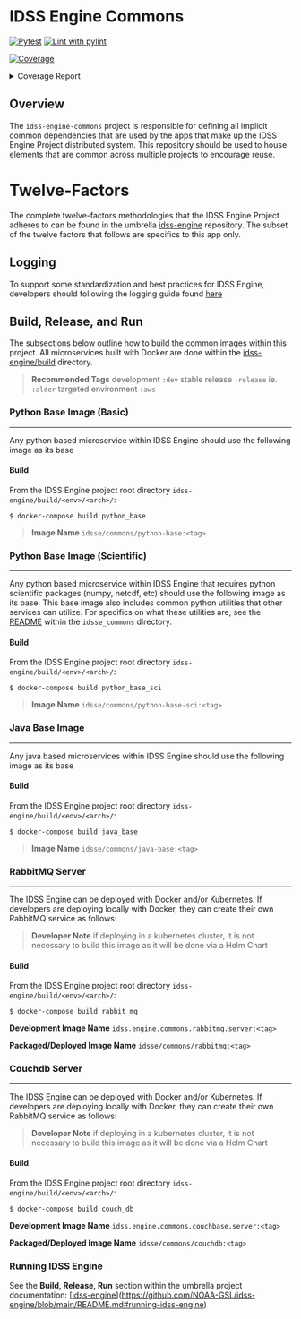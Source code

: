 # IDSS Engine Commons
[![Pytest](https://github.com/NOAA-GSL/idss-engine-commons/actions/workflows/run-tests.yml/badge.svg?branch=main)](https://github.com/NOAA-GSL/idss-engine-commons/actions/workflows/run-tests.yml) [![Lint with pylint](https://github.com/NOAA-GSL/idss-engine-commons/actions/workflows/linter.yml/badge.svg)](https://github.com/NOAA-GSL/idss-engine-commons/actions/workflows/linter.yml)

<!-- Pytest Coverage Comment:Begin -->
<a href="https://github.com/NOAA-GSL/idss-engine-commons/blob/main/README.md"><img alt="Coverage" src="https://img.shields.io/badge/Coverage-94%25-brightgreen.svg" /></a><details><summary>Coverage Report </summary><table><tr><th>File</th><th>Stmts</th><th>Miss</th><th>Cover</th><th>Missing</th></tr><tbody><tr><td colspan="5"><b>idsse/common</b></td></tr><tr><td>&nbsp; &nbsp;<a href="https://github.com/NOAA-GSL/idss-engine-commons/blob/main/idsse/common/__init__.py">__init__.py</a></td><td>0</td><td>0</td><td>100%</td><td>&nbsp;</td></tr><tr><td>&nbsp; &nbsp;<a href="https://github.com/NOAA-GSL/idss-engine-commons/blob/main/idsse/common/aws_utils.py">aws_utils.py</a></td><td>86</td><td>5</td><td>5</td><td><a href="https://github.com/NOAA-GSL/idss-engine-commons/blob/main/idsse/common/aws_utils.py#L 94%"> 94%</a></td></tr><tr><td>&nbsp; &nbsp;<a href="https://github.com/NOAA-GSL/idss-engine-commons/blob/main/idsse/common/config.py">config.py</a></td><td>68</td><td>8</td><td>8</td><td><a href="https://github.com/NOAA-GSL/idss-engine-commons/blob/main/idsse/common/config.py#L 88%"> 88%</a></td></tr><tr><td>&nbsp; &nbsp;<a href="https://github.com/NOAA-GSL/idss-engine-commons/blob/main/idsse/common/grid_proj.py">grid_proj.py</a></td><td>81</td><td>1</td><td>1</td><td><a href="https://github.com/NOAA-GSL/idss-engine-commons/blob/main/idsse/common/grid_proj.py#L 99%"> 99%</a></td></tr><tr><td>&nbsp; &nbsp;<a href="https://github.com/NOAA-GSL/idss-engine-commons/blob/main/idsse/common/json_message.py">json_message.py</a></td><td>23</td><td>1</td><td>1</td><td><a href="https://github.com/NOAA-GSL/idss-engine-commons/blob/main/idsse/common/json_message.py#L 96%"> 96%</a></td></tr><tr><td>&nbsp; &nbsp;<a href="https://github.com/NOAA-GSL/idss-engine-commons/blob/main/idsse/common/log_util.py">log_util.py</a></td><td>43</td><td>3</td><td>3</td><td><a href="https://github.com/NOAA-GSL/idss-engine-commons/blob/main/idsse/common/log_util.py#L 93%"> 93%</a></td></tr><tr><td>&nbsp; &nbsp;<a href="https://github.com/NOAA-GSL/idss-engine-commons/blob/main/idsse/common/path_builder.py">path_builder.py</a></td><td>128</td><td>10</td><td>10</td><td><a href="https://github.com/NOAA-GSL/idss-engine-commons/blob/main/idsse/common/path_builder.py#L 92%"> 92%</a></td></tr><tr><td>&nbsp; &nbsp;<a href="https://github.com/NOAA-GSL/idss-engine-commons/blob/main/idsse/common/publish_confirm.py">publish_confirm.py</a></td><td>151</td><td>13</td><td>13</td><td><a href="https://github.com/NOAA-GSL/idss-engine-commons/blob/main/idsse/common/publish_confirm.py#L 91%"> 91%</a></td></tr><tr><td>&nbsp; &nbsp;<a href="https://github.com/NOAA-GSL/idss-engine-commons/blob/main/idsse/common/rabbitmq_utils.py">rabbitmq_utils.py</a></td><td>61</td><td>0</td><td>100%</td><td>&nbsp;</td></tr><tr><td>&nbsp; &nbsp;<a href="https://github.com/NOAA-GSL/idss-engine-commons/blob/main/idsse/common/utils.py">utils.py</a></td><td>94</td><td>9</td><td>9</td><td><a href="https://github.com/NOAA-GSL/idss-engine-commons/blob/main/idsse/common/utils.py#L 90%"> 90%</a></td></tr><tr><td>&nbsp; &nbsp;<a href="https://github.com/NOAA-GSL/idss-engine-commons/blob/main/idsse/common/validate_schema.py">validate_schema.py</a></td><td>39</td><td>0</td><td>100%</td><td>&nbsp;</td></tr><tr><td><b>TOTAL</b></td><td><b>774</b></td><td><b>50</b></td><td><b>94%</b></td><td>&nbsp;</td></tr></tbody></table></details>
<!-- Pytest Coverage Comment:End -->

## Overview
The `idss-engine-commons` project is responsible for defining all implicit common dependencies that are used by the apps that make up the IDSS Engine Project distributed system. This
repository should be used to house elements that are common across multiple projects to encourage reuse.

# Twelve-Factors
The complete twelve-factors methodologies that the IDSS Engine Project adheres to can be found in the umbrella [idss-engine](https://github.com/NOAA-GSL/idss-engine) repository. The subset of the twelve factors that follows are specifics to this app only.

## Logging
To support some standardization and best practices for IDSS Engine, developers should following the logging guide found [here](python/logging.rst)

## Build, Release, and Run
The subsections below outline how to build the common images within this project. All microservices built with Docker are done within the
[idss-engine/build](https://github.com/NOAA-GSL/idss-engine/build/) directory.

> **Recommended Tags** development `:dev` stable release `:release` ie. `:alder` targeted environment `:aws`

### Python Base Image (Basic)
---
Any python based microservice within IDSS Engine should use the following image as its base

#### Build
From the IDSS Engine project root directory `idss-engine/build/<env>/<arch>/`:

`$ docker-compose build python_base`

> **Image Name** `idsse/commons/python-base:<tag>`

### Python Base Image (Scientific)
---
Any python based microservice within IDSS Engine that requires python scientific packages (numpy, netcdf, etc) should use the following image as its base. This base image also includes common python utilities that other services can utilize. For specifics on what these utilities are, see the [README](python/idsse_common/README.md) within the `idsse_commons` directory.

#### Build
From the IDSS Engine project root directory `idss-engine/build/<env>/<arch>/`:

`$ docker-compose build python_base_sci`

> **Image Name** `idsse/commons/python-base-sci:<tag>`

### Java Base Image
---
Any java based microservices within IDSS Engine should use the following image as its base

#### Build
From the IDSS Engine project root directory `idss-engine/build/<env>/<arch>/`:

`$ docker-compose build java_base`

> **Image Name** `idsse/commons/java-base:<tag>`

### RabbitMQ Server
---
The IDSS Engine can be deployed with Docker and/or Kubernetes. If developers are deploying locally with Docker, they
can create their own RabbitMQ service as follows:

> **Developer Note** if deploying in a kubernetes cluster, it is not necessary to build this image as it will be done via a Helm Chart

#### Build
From the IDSS Engine project root directory `idss-engine/build/<env>/<arch>/`:

`$ docker-compose build rabbit_mq`

**Development Image Name** `idss.engine.commons.rabbitmq.server:<tag>`

**Packaged/Deployed Image Name** `idsse/commons/rabbitmq:<tag>`

### Couchdb Server
---
The IDSS Engine can be deployed with Docker and/or Kubernetes. If developers are deploying locally with Docker, they
can create their own RabbitMQ service as follows:

> **Developer Note** if deploying in a kubernetes cluster, it is not necessary to build this image as it will be done via a Helm Chart

#### Build
From the IDSS Engine project root directory `idss-engine/build/<env>/<arch>/`:
  
`$ docker-compose build couch_db`

**Development Image Name** `idss.engine.commons.couchbase.server:<tag>`

**Packaged/Deployed Image Name** `idsse/commons/couchdb:<tag>`

### Running IDSS Engine
See the **Build, Release, Run** section within the umbrella project documentation: [[idss-engine](https://github.com/NOAA-GSL/idss-engine)](https://github.com/NOAA-GSL/idss-engine/blob/main/README.md#running-idss-engine)
